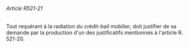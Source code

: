 ###### Article R521-21

Tout requérant à la radiation du crédit-bail mobilier, doit justifier de sa demande par la production d'un des justificatifs mentionnés à l'article R. 521-20.

